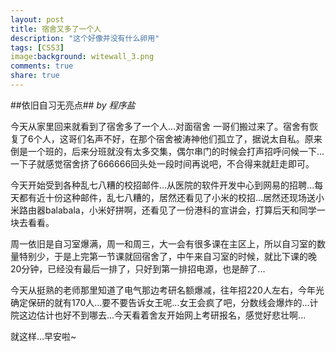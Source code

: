 ```yaml
---
layout: post
title: 宿舍又多了一个人
description: "这个好像并没有什么卵用"
tags: [CSS3]
image:background: witewall_3.png
comments: true
share: true
---
```

##依旧自习无亮点##
*by 程序盐*

今天从家里回来就看到了宿舍多了一个人...对面宿舍 一哥们搬过来了。宿舍有恢复了6个人，这哥们名声不好，在那个宿舍被涛神他们孤立了，据说太自私。原来倒是一个班的，后来分班就没有太多交集，偶尔串门的时候会打声招呼问候一下...一下子就感觉宿舍挤了666666回头处一段时间再说吧，不合得来就赶走即可。

今天开始受到各种乱七八糟的校招邮件...从医院的软件开发中心到网易的招聘...每天都有近十份这种邮件，乱七八糟的，居然还看见了小米的校招...居然还现场送小米路由器balabala，小米好拼啊，还看见了一份港科的宣讲会，打算后天和同学一块去看看。

周一依旧是自习室爆满，周一和周三，大一会有很多课在主区上，所以自习室的数量特别少，于是上完第一节课就回宿舍了，中午来自习室的时候，就比下课的晚20分钟，已经没有最后一排了，只好到第一排招电源，也是醉了...

今天从挺熟的老师那里知道了电气那边考研名额爆减，往年招220人左右，今年光确定保研的就有170人...要不要告诉女王呢...女王会疯了吧，分数线会爆炸的...计院这边估计也好不到哪去...今天看着舍友开始网上考研报名，感觉好悲壮啊...

就这样...早安啦~